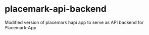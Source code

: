 # placemark-api-backend
Modified version of placemark hapi app to serve as API backend for Placemark-App
